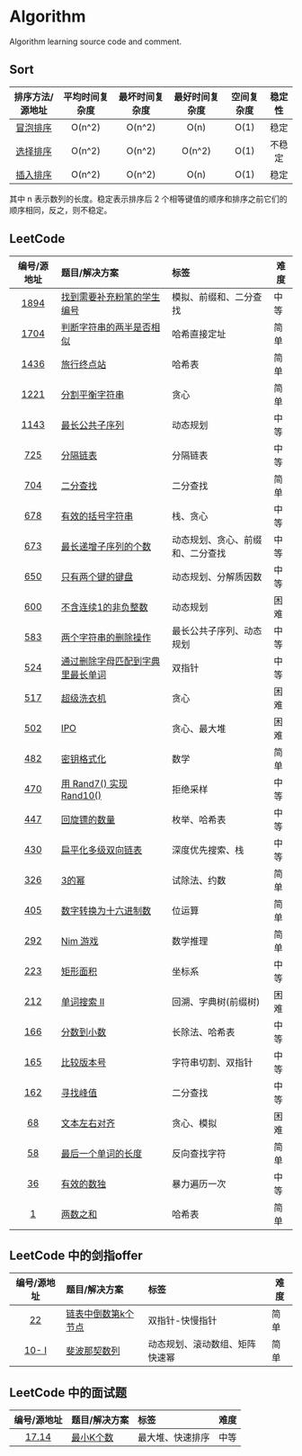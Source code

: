 # Algorithm

Algorithm learning source code and comment.

## Sort

排序方法/源地址|平均时间复杂度|最坏时间复杂度|最好时间复杂度|空间复杂度|稳定性
:-:|:-:|:-:|:-:|:-:|:-:
[冒泡排序](https://github.com/hujingbo98/algorithm/blob/master/source/algorithm/sort/bubbleSort.cpp)|O(n^2)|O(n^2)|O(n)|O(1)|稳定
[选择排序](https://github.com/hujingbo98/algorithm/blob/master/source/algorithm/sort/selectionSort.cpp)|O(n^2)|O(n^2)|O(n^2)|O(1)|不稳定
[插入排序](https://github.com/hujingbo98/algorithm/blob/master/source/algorithm/sort/insertionSort.cpp)|O(n^2)|O(n^2)|O(n)|O(1)|稳定

其中 n 表示数列的长度。稳定表示排序后 2 个相等键值的顺序和排序之前它们的顺序相同，反之，则不稳定。

## LeetCode

编号/源地址|题目/解决方案|标签|难度
:-:|:-|:-|-|
[1894](https://leetcode-cn.com/problems/find-the-student-that-will-replace-the-chalk)|[找到需要补充粉笔的学生编号](https://github.com/hujingbo98/algorithm/blob/master/source/leetcode/1894_FindTheStudentThatWillReplaceTheChalk.cpp)|模拟、前缀和、二分查找|中等
[1704](https://leetcode-cn.com/problems/determine-if-string-halves-are-alike/)|[判断字符串的两半是否相似](https://github.com/hujingbo98/algorithm/blob/master/source/leetcode/1704_DetermineifStringHalvesAreAlike.cpp)|哈希直接定址|简单
[1436](https://leetcode-cn.com/problems/destination-city/)|[旅行终点站](https://github.com/hujingbo98/algorithm/blob/master/source/leetcode/1436_DestinationCity.cpp)|哈希表|简单
[1221](https://leetcode-cn.com/problems/split-a-string-in-balanced-strings/)|[分割平衡字符串](https://github.com/hujingbo98/algorithm/blob/master/source/leetcode/1704_DetermineifStringHalvesAreAlike.cpp)|贪心|简单
[1143](https://leetcode-cn.com/problems/longest-common-subsequence/)|[最长公共子序列](https://github.com/hujingbo98/algorithm/blob/master/source/leetcode/1143_LongestCommonSubsequence.cpp)|动态规划|中等
[725](https://leetcode-cn.com/problems/split-linked-list-in-parts/)|[分隔链表](https://github.com/hujingbo98/algorithm/blob/master/source/leetcode/0725_SplitLinkedListInParts.cpp)|分隔链表|中等
[704](https://leetcode-cn.com/problems/binary-search/)|[二分查找](https://github.com/hujingbo98/algorithm/blob/master/source/leetcode/0704_BinarySearch.cpp)|二分查找|简单
[678](https://leetcode-cn.com/problems/valid-parenthesis-string/)|[有效的括号字符串](https://github.com/hujingbo98/algorithm/blob/master/source/leetcode/0678_ValidParenthesisString.cpp)|栈、贪心|中等
[673](https://leetcode-cn.com/problems/number-of-longest-increasing-subsequence/)|[最长递增子序列的个数](https://github.com/hujingbo98/algorithm/blob/master/source/leetcode/0673_NumberofLongestIncreasingSubsequence.cpp)|动态规划、贪心、前缀和、二分查找|中等
[650](https://leetcode-cn.com/problems/2-keys-keyboard/)|[只有两个键的键盘](https://github.com/hujingbo98/algorithm/blob/master/source/leetcode/0650_2KeysKeyboard.cpp)|动态规划、分解质因数|中等
[600](https://leetcode-cn.com/problems/non-negative-integers-without-consecutive-ones/)|[不含连续1的非负整数](https://github.com/hujingbo98/algorithm/blob/master/source/leetcode/0600_Non-negativeIntegersWithoutConsecutiveOnes.cpp)|动态规划|困难
[583](https://leetcode-cn.com/problems/delete-operation-for-two-strings/)|[两个字符串的删除操作](https://github.com/hujingbo98/algorithm/blob/master/source/leetcode/0583_DeleteOperationForTwoStrings.cpp)|最长公共子序列、动态规划|中等
[524](https://leetcode-cn.com/problems/longest-word-in-dictionary-through-deleting/)|[通过删除字母匹配到字典里最长单词](https://github.com/hujingbo98/algorithm/blob/master/source/leetcode/0524_LongestWordInDictionaryThroughDeleting.cpp)|双指针|中等
[517](https://leetcode-cn.com/problems/super-washing-machines/)|[超级洗衣机](https://github.com/hujingbo98/algorithm/blob/master/source/leetcode/0517_SuperWashingMachines.cpp)|贪心|困难
[502](https://leetcode-cn.com/problems/ipo/)|[IPO](https://github.com/hujingbo98/algorithm/blob/master/source/leetcode/0502_IPO.cpp)|贪心、最大堆|困难
[482](https://leetcode-cn.com/problems/license-key-formatting/)|[密钥格式化](https://github.com/hujingbo98/algorithm/blob/master/source/leetcode/0482_LicenseKeyFormatting.cpp)|数学|简单
[470](https://leetcode-cn.com/problems/implement-rand10-using-rand7/)|[用 Rand7() 实现 Rand10()](https://github.com/hujingbo98/algorithm/blob/master/source/leetcode/0470_ImplementRand10UsingRand7.cpp)|拒绝采样|中等
[447](https://leetcode-cn.com/problems/number-of-boomerangs/)|[回旋镖的数量](https://github.com/hujingbo98/algorithm/blob/master/source/leetcode/0447_NumberOfBoomerangs.cpp)|枚举、哈希表|中等
[430](https://leetcode-cn.com/problems/flatten-a-multilevel-doubly-linked-list/)|[扁平化多级双向链表](https://github.com/hujingbo98/algorithm/blob/master/source/leetcode/0430_FlattenAMultilevelDoublyLinkedList.cpp)|深度优先搜索、栈|中等
[326](https://leetcode-cn.com/problems/power-of-three/)|[3的幂](https://github.com/hujingbo98/algorithm/blob/master/source/leetcode/0326_PowerOfThree.cpp)|试除法、约数|简单
[405](https://leetcode-cn.com/problems/convert-a-number-to-hexadecimal/)|[数字转换为十六进制数](https://github.com/hujingbo98/algorithm/blob/master/source/leetcode/0405_ConvertANumberToHexadecimal.cpp)|位运算|简单
[292](https://leetcode-cn.com/problems/nim-game/)|[Nim 游戏](https://github.com/hujingbo98/algorithm/blob/master/source/leetcode/0292_NimGame.cpp)|数学推理|简单
[223](https://leetcode-cn.com/problems/rectangle-area/)|[矩形面积](https://github.com/hujingbo98/algorithm/blob/master/source/leetcode/0223_RectangleArea.cpp)|坐标系|中等
[212](https://leetcode-cn.com/problems/word-search-ii/)|[单词搜索 II](https://github.com/hujingbo98/algorithm/blob/master/source/leetcode/0212_WordSearchII.cpp)|回溯、字典树(前缀树)|困难
[166](https://leetcode-cn.com/problems/fraction-to-recurring-decimal/)|[分数到小数](https://github.com/hujingbo98/algorithm/blob/master/source/leetcode/0166_FractionToRecurringDecimal.cpp)|长除法、哈希表|中等
[165](https://leetcode-cn.com/problems/compare-version-numbers)|[比较版本号](https://github.com/hujingbo98/algorithm/blob/master/source/leetcode/0165_CompareVersionNumbers.cpp)|字符串切割、双指针|中等
[162](https://leetcode-cn.com/problems/find-peak-element/)|[寻找峰值](https://github.com/hujingbo98/algorithm/blob/master/source/leetcode/0162_FindPeakElement.cpp)|二分查找|中等
[68](https://leetcode-cn.com/problems/text-justification)|[文本左右对齐](https://github.com/hujingbo98/algorithm/blob/master/source/leetcode/0068_TextJustification.cpp)|贪心、模拟|困难
[58](https://leetcode-cn.com/problems/length-of-last-word/)|[最后一个单词的长度](https://github.com/hujingbo98/algorithm/blob/master/source/leetcode/0058_LengthOfLastWord.cpp)|反向查找字符|简单
[36](https://leetcode-cn.com/problems/valid-sudoku/)|[有效的数独](https://github.com/hujingbo98/algorithm/blob/master/source/leetcode/0036_ValidSudoku.cpp)|暴力遍历一次|中等
[1](https://leetcode-cn.com/problems/two-sum/)|[两数之和](https://github.com/hujingbo98/algorithm/blob/master/source/leetcode/0001_TwoSum.cpp)|哈希表|简单

## LeetCode 中的剑指offer

编号/源地址|题目/解决方案|标签|难度
:-:|:-|:-|-|
[22](https://leetcode-cn.com/problems/lian-biao-zhong-dao-shu-di-kge-jie-dian-lcof/)|[链表中倒数第k个节点](https://github.com/hujingbo98/algorithm/blob/master/source/jianzhioffer/22_TheKthNodeFromTheBottomInTheLinkedList.cpp)|双指针-快慢指针|简单
[10- I](https://leetcode-cn.com/problems/fei-bo-na-qi-shu-lie-lcof/)|[斐波那契数列](https://github.com/hujingbo98/algorithm/blob/master/source/jianzhioffer/10-I_FibonacciSequence.cpp)|动态规划、滚动数组、矩阵快速幂|简单

## LeetCode 中的面试题

编号/源地址|题目/解决方案|标签|难度
:-:|:-|:-|-|
[17.14](https://leetcode-cn.com/problems/smallest-k-lcci/)|[最小K个数](https://github.com/hujingbo98/algorithm/blob/master/source/leetcodeInterviewProblem/17_14_SmallestKNumbers.cpp)|最大堆、快速排序|中等
